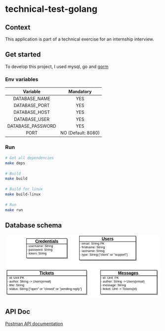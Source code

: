 # technical-test-golang

## Context

This application is part of a technical exercise for an internship interview.

## Get started

To develop this project, I used mysql, go and [gorm](http://gorm.io/)

### Env variables

|      Variable     |      Mandatory     |
|:-----------------:|:------------------:|
| DATABASE_NAME     |         YES        |
| DATABASE_PORT     |         YES        |
| DATABASE_HOST     |         YES        |
| DATABASE_USER     |         YES        |
| DATABASE_PASSWORD |         YES        |
| PORT              | NO (Default: 8080) |

### Run

```bash
# Get all dependencies
make deps

# Build
make build

# Build for linux
make build-linux

# Run
make run
```


## Database schema

![Database schema](docs/mysql-schema.jpg)

## API Doc

[Postman API documentation](https://documenter.getpostman.com/view/3951542/RWEZSiKK)

